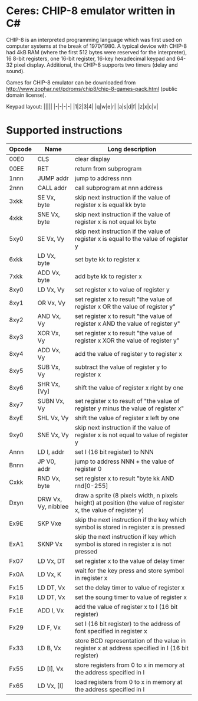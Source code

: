 # Ceres: CHIP-8 emulator written in C#

CHIP-8 is an interpreted programming language which was first used on computer systems at the break of 1970/1980. A typical device with CHIP-8 had 4kB RAM (where the first 512 bytes were reserved for the interpreter), 16 8-bit registers, one 16-bit register, 16-key hexadecimal keypad and 64-32 pixel display. Additional, the CHIP-8 supports two timers (delay and sound).

Games for CHIP-8 emulator can be downloaded from http://www.zophar.net/pdroms/chip8/chip-8-games-pack.html (public domain license).

Keypad layout:
|||||
|-|-|-|-|
|1|2|3|4|
|q|w|e|r|
|a|s|d|f|
|z|x|c|v|

# Supported instructions
| Opcode        | Name |  Long description   | 
| ------------- | ---- | ------------------- |
| 00E0          | CLS  | clear display | 
| 00EE      	| RET  | return from subprogram      | 
| 1nnn |JUMP addr| jump to address nnn      |
| 2nnn |CALL addr| call subprogram at nnn address      |
| 3xkk |SE Vx, byte| skip next instruction if the value of register x is equal kk byte      |
| 4xkk |SNE Vx, byte| skip next instruction if the value of register x is not equal kk byte      |
| 5xy0 |SE Vx, Vy| skip next instruction if the value of register x is equal to the value of register y     |
| 6xkk |LD Vx, byte| set byte kk to register x     |
| 7xkk |ADD Vx, byte| add byte kk to register x     |
| 8xy0 |LD Vx, Vy| set register x to value of register y     |
| 8xy1 |OR Vx, Vy| set register x to result "the value of register x OR the value of register y"     |
| 8xy2 |AND Vx, Vy| set register x to result "the value of register x AND the value of register y"     |
| 8xy3 |XOR Vx, Vy| set register x to result "the value of register x XOR the value of register y"     |
| 8xy4 |ADD Vx, Vy| add the value of register y to register x     |
| 8xy5 |SUB Vx, Vy| subtract the value of register y to register x     |
| 8xy6 |SHR Vx, [Vy]| shift the value of register x right by one     |
| 8xy7 |SUBN Vx, Vy| set register x to result of "the value of register y minus the value of register x"     |
| 8xyE |SHL Vx, Vy| shift the value of register x left by one     |
| 9xy0 |SNE Vx, Vy| skip next instruction if the value of register x is not equal to value of register y     |
| Annn |LD I, addr| set I (16 bit register) to NNN    |
| Bnnn |JP V0, addr| jump to address NNN + the value of register 0    |
| Cxkk |RND Vx, byte| set register x to result "byte kk AND rnd[0-255]    | 
| Dxyn |DRW Vx, Vy, nibblee| draw a sprite (8 pixels width, n pixels height) at position (the value of register x, the value of register y)    |
| Ex9E |SKP Vxe| skip the next instruction if the key which symbol is stored in register x is pressed    |
| ExA1 |SKNP Vx| skip the next instruction if key which symbol is stored in register x is not pressed    |
| Fx07 |LD Vx, DT| set register x to the value of delay timer    |
| Fx0A |LD Vx, K| wait for the key press and store symbol in register x    |
| Fx15 |LD DT, Vx| set the delay timer to value of register x    |
| Fx18 |LD DT, Vx| set the soung timer to value of register x    |
| Fx1E |ADD I, Vx| add the value of register x to I (16 bit register)    |
| Fx29 |LD F, Vx| set I (16 bit register) to the address of font specified in register x    |
| Fx33 |LD B, Vx| store BCD representation of the value in register x at address specified in I (16 bit register)    |
| Fx55 |LD [I], Vx| store registers from 0 to x in memory at the address specified in I    |
| Fx65 |LD Vx, [I]| load registers from 0 to x in memory at the address specified in I    |